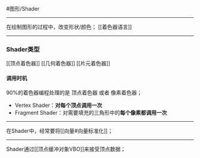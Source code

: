 #图形/Shader
***
在绘制图形的过程中，改变形状/颜色；
[[着色器语言]]
***
### Shader类型
[[顶点着色器]]
[[几何着色器]]
[[片元着色器]]

#### 调用时机
90%的着色器编程处理的是 顶点着色器 或者 像素着色器；
-   Vertex Shader：**对每个顶点调用一次**
-   Fragment Shader：对需要填充的三角形中的**每个像素都调用一次**
***
在Shader中，经常要将[[向量#向量标准化]]；
***

Shader通过[[顶点缓冲对象VBO]]来接受顶点数据；